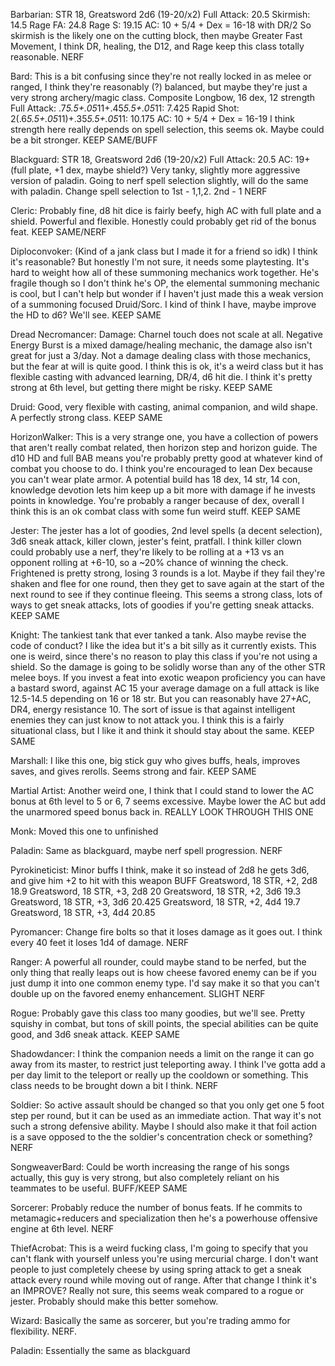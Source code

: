 Barbarian: STR 18, Greatsword 2d6 (19-20/x2)
Full Attack: 20.5
Skirmish: 14.5
Rage FA: 24.8
Rage S: 19.15
AC: 10 + 5/4 + Dex = 16-18 with DR/2
So skirmish is the likely one on the cutting block, then maybe Greater Fast Movement, I think DR, healing, the D12, and Rage keep this class totally reasonable.
NERF

Bard: This is a bit confusing since they're not really locked in as melee or ranged, I think they're reasonably (?) balanced, but maybe they're just a very strong archery/magic class. 
Composite Longbow, 16 dex, 12 strength
Full Attack: .7*5.5+.05*11+.45*5.5+.05*11: 7.425
Rapid Shot: 2(.6*5.5+.05*11)+.35*5.5+.05*11: 10.175
AC: 10 + 5/4 + Dex = 16-19
I think strength here really depends on spell selection, this seems ok. Maybe could be a bit stronger.
KEEP SAME/BUFF

Blackguard: STR 18, Greatsword 2d6 (19-20/x2)
Full Attack: 20.5
AC: 19+ (full plate, +1 dex, maybe shield?)
Very tanky, slightly more aggressive version of paladin. Going to nerf spell selection slightly, will do the same with paladin.
Change spell selection to 1st - 1,1,2. 2nd - 1
NERF

Cleric:
Probably fine, d8 hit dice is fairly beefy, high AC with full plate and a shield. Powerful and flexible. Honestly could probably get rid of the bonus feat.
KEEP SAME/NERF

Diploconvoker: (Kind of a jank class but I made it for a friend so idk)
I think it's reasonable? But honestly I'm not sure, it needs some playtesting. It's hard to weight how all of these summoning mechanics work together.
He's fragile though so I don't think he's OP, the elemental summoning mechanic is cool, but I can't help but wonder if I haven't just made this a weak version of a summoning focused Druid/Sorc.
I kind of think I have, maybe improve the HD to d6? We'll see.
KEEP SAME

Dread Necromancer:
Damage: Charnel touch does not scale at all. Negative Energy Burst is a mixed damage/healing mechanic, the damage also isn't great for just a 3/day. 
Not a damage dealing class with those mechanics, but the fear at will is quite good.
I think this is ok, it's a weird class but it has flexible casting with advanced learning, DR/4, d6 hit die. I think it's pretty strong at 6th level, but getting there might be risky.
KEEP SAME

Druid: 
Good, very flexible with casting, animal companion, and wild shape. A perfectly strong class.
KEEP SAME

HorizonWalker:
This is a very strange one, you have a collection of powers that aren't really combat related, then horizon step and horizon guide.
The d10 HD and full BAB means you're probably pretty good at whatever kind of combat you choose to do. I think you're encouraged to lean Dex because you can't wear plate armor.
A potential build has 18 dex, 14 str, 14 con, knowledge devotion lets him keep up a bit more with damage if he invests points in knowledge. 
You're probably a ranger because of dex, overall I think this is an ok combat class with some fun weird stuff.
KEEP SAME

Jester: The jester has a lot of goodies, 2nd level spells (a decent selection), 3d6 sneak attack, killer clown, jester's feint, pratfall. I think killer clown could probably use a nerf, they're likely to be rolling at a +13 vs an opponent rolling at +6-10, so a ~20% chance of winning the check.
Frightened is pretty strong, losing 3 rounds is a lot. Maybe if they fail they're shaken and flee for one round, then they get to save again at the start of the next round to see if they continue fleeing.
This seems a strong class, lots of ways to get sneak attacks, lots of goodies if you're getting sneak attacks.
KEEP SAME

Knight: The tankiest tank that ever tanked a tank. Also maybe revise the code of conduct? I like the idea but it's a bit silly as it currently exists.
This one is weird, since there's no reason to play this class if you're not using a shield. So the damage is going to be solidly worse than any of the other STR melee boys.
If you invest a feat into exotic weapon proficiency you can have a bastard sword, against AC 15 your average damage on a full attack is like 12.5-14.5 depending on 16 or 18 str.
But you can reasonably have 27+AC, DR4, energy resistance 10. The sort of issue is that against intelligent enemies they can just know to not attack you. 
I think this is a fairly situational class, but I like it and think it should stay about the same.
KEEP SAME

Marshall: I like this one, big stick guy who gives buffs, heals, improves saves, and gives rerolls. Seems strong and fair.
KEEP SAME

Martial Artist: Another weird one, I think that I could stand to lower the AC bonus at 6th level to 5 or 6, 7 seems excessive. Maybe lower the AC but add the unarmored speed bonus back in.
REALLY LOOK THROUGH THIS ONE

Monk: Moved this one to unfinished

Paladin: Same as blackguard, maybe nerf spell progression.
NERF

Pyrokineticist: Minor buffs I think, make it so instead of 2d8 he gets 3d6, and give him +2 to hit with this weapon
BUFF
Greatsword, 18 STR, +2, 2d8
18.9
Greatsword, 18 STR, +3, 2d8
20
Greatsword, 18 STR, +2, 3d6
19.3
Greatsword, 18 STR, +3, 3d6
20.425
Greatsword, 18 STR, +2, 4d4
19.7
Greatsword, 18 STR, +3, 4d4
20.85

Pyromancer: Change fire bolts so that it loses damage as it goes out. I think every 40 feet it loses 1d4 of damage. 
NERF

Ranger: A powerful all rounder, could maybe stand to be nerfed, but the only thing that really leaps out is how cheese favored enemy can be if you just dump it into one common enemy type. I'd say make it so that you can't double up on the favored enemy enhancement. SLIGHT NERF

Rogue: Probably gave this class too many goodies, but we'll see. Pretty squishy in combat, but tons of skill points, the special abilities can be quite good, and 3d6 sneak attack.
KEEP SAME

Shadowdancer: I think the companion needs a limit on the range it can go away from its master, to restrict just teleporting away. I think I've gotta add a per day limit to the teleport or really up the cooldown or something. This class needs to be brought down a bit I think. NERF

Soldier: So active assault should be changed so that you only get one 5 foot step per round, but it can be used as an immediate action. That way it's not such a strong defensive ability. Maybe I should also make it that foil action is a save opposed to the the soldier's concentration check or something? NERF

SongweaverBard: Could be worth increasing the range of his songs actually, this guy is very strong, but also completely reliant on his teammates to be useful. BUFF/KEEP SAME

Sorcerer: Probably reduce the number of bonus feats. If he commits to metamagic+reducers and specialization then he's a powerhouse offensive engine at 6th level. NERF

ThiefAcrobat: This is a weird fucking class, I'm going to specify that you can't flank with yourself unless you're using mercurial charge. I don't want people to just completely cheese by using spring attack to get a sneak attack every round while moving out of range.
After that change I think it's an IMPROVE?
Really not sure, this seems weak compared to a rogue or jester. Probably should make this better somehow.

Wizard: Basically the same as sorcerer, but you're trading ammo for flexibility. NERF.

Paladin: Essentially the same as blackguard